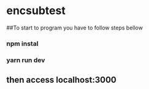 # encsubtest

##To start to program you have to follow steps bellow

### npm instal

### yarn run dev

## then access localhost:3000
